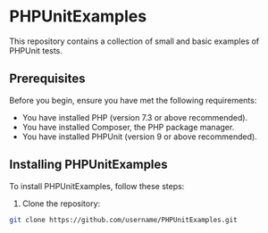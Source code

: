 # PHPUnitExamples

This repository contains a collection of small and basic examples of PHPUnit tests.

## Prerequisites

Before you begin, ensure you have met the following requirements:

* You have installed PHP (version 7.3 or above recommended).
* You have installed Composer, the PHP package manager.
* You have installed PHPUnit (version 9 or above recommended).

## Installing PHPUnitExamples

To install PHPUnitExamples, follow these steps:

1. Clone the repository:
```bash
git clone https://github.com/username/PHPUnitExamples.git
